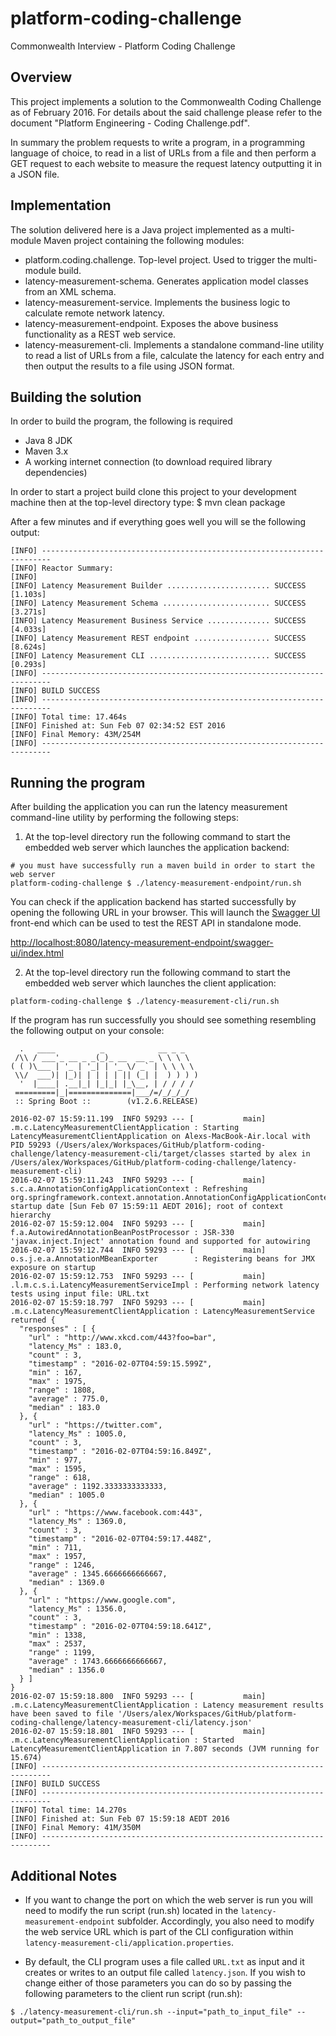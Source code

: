 # platform-coding-challenge
Commonwealth Interview - Platform Coding Challenge

## Overview
This project implements a solution to the Commonwealth Coding Challenge as of February 2016. For details about the said challenge please refer to the document "Platform Engineering - Coding Challenge.pdf".

In summary the problem requests to write a program, in a programming language of choice, to read in a list of URLs from a file and then perform a GET request to each website to measure the request latency outputting it in a JSON file.

## Implementation
The solution delivered here is a Java project implemented as a multi-module Maven project containing the following modules:

- platform.coding.challenge. Top-level project. Used to trigger the multi-module build.
- latency-measurement-schema. Generates application model classes from an XML schema.
- latency-measurement-service. Implements the business logic to calculate remote network latency.
- latency-measurement-endpoint. Exposes the above business functionality as a REST web service.
- latency-measurement-cli. Implements a standalone command-line utility to read a list of URLs from a file, calculate the latency for each entry and then output the results to a file using JSON format.

## Building the solution
In order to build the program, the following is required

- Java 8 JDK
- Maven 3.x
- A working internet connection (to download required library dependencies)

In order to start a project build clone this project to your development machine then at the top-level directory type:
$ mvn clean package

After a few minutes and if everything goes well you will se the following output:

```
[INFO] ------------------------------------------------------------------------
[INFO] Reactor Summary:
[INFO]
[INFO] Latency Measurement Builder ....................... SUCCESS [1.103s]
[INFO] Latency Measurement Schema ........................ SUCCESS [3.271s]
[INFO] Latency Measurement Business Service .............. SUCCESS [4.033s]
[INFO] Latency Measurement REST endpoint ................. SUCCESS [8.624s]
[INFO] Latency Measurement CLI ........................... SUCCESS [0.293s]
[INFO] ------------------------------------------------------------------------
[INFO] BUILD SUCCESS
[INFO] ------------------------------------------------------------------------
[INFO] Total time: 17.464s
[INFO] Finished at: Sun Feb 07 02:34:52 EST 2016
[INFO] Final Memory: 43M/254M
[INFO] ------------------------------------------------------------------------
```

## Running the program
After building the application you can run the latency measurement command-line utility by performing the following steps:

1. At the top-level directory run the following command to start the embedded web server which launches the application backend:

```
# you must have successfully run a maven build in order to start the web server
platform-coding-challenge $ ./latency-measurement-endpoint/run.sh
```

You can check if the application backend has started successfully by opening the following URL in your browser. This will launch the [Swagger UI](https://github.com/swagger-api/swagger-ui) front-end which can be used to test the REST API in standalone mode.

[http://localhost:8080/latency-measurement-endpoint/swagger-ui/index.html](http://localhost:8080/latency-measurement-endpoint/swagger-ui/index.html#!/latency-measurement-service-operations/getRoundTripLatency)

2. At the top-level directory run the following command to start the embedded web server which launches the client application:

```
platform-coding-challenge $ ./latency-measurement-cli/run.sh
```

If the program has run successfully you should see something resembling the following output on your console:

```
  .   ____          _            __ _ _
 /\\ / ___'_ __ _ _(_)_ __  __ _ \ \ \ \
( ( )\___ | '_ | '_| | '_ \/ _` | \ \ \ \
 \\/  ___)| |_)| | | | | || (_| |  ) ) ) )
  '  |____| .__|_| |_|_| |_\__, | / / / /
 =========|_|==============|___/=/_/_/_/
 :: Spring Boot ::        (v1.2.6.RELEASE)

2016-02-07 15:59:11.199  INFO 59293 --- [           main] .m.c.LatencyMeasurementClientApplication : Starting LatencyMeasurementClientApplication on Alexs-MacBook-Air.local with PID 59293 (/Users/alex/Workspaces/GitHub/platform-coding-challenge/latency-measurement-cli/target/classes started by alex in /Users/alex/Workspaces/GitHub/platform-coding-challenge/latency-measurement-cli)
2016-02-07 15:59:11.243  INFO 59293 --- [           main] s.c.a.AnnotationConfigApplicationContext : Refreshing org.springframework.context.annotation.AnnotationConfigApplicationContext@692a79e4: startup date [Sun Feb 07 15:59:11 AEDT 2016]; root of context hierarchy
2016-02-07 15:59:12.004  INFO 59293 --- [           main] f.a.AutowiredAnnotationBeanPostProcessor : JSR-330 'javax.inject.Inject' annotation found and supported for autowiring
2016-02-07 15:59:12.744  INFO 59293 --- [           main] o.s.j.e.a.AnnotationMBeanExporter        : Registering beans for JMX exposure on startup
2016-02-07 15:59:12.753  INFO 59293 --- [           main] .l.m.c.s.i.LatencyMeasurementServiceImpl : Performing network latency tests using input file: URL.txt
2016-02-07 15:59:18.797  INFO 59293 --- [           main] .m.c.LatencyMeasurementClientApplication : LatencyMeasurementService returned {
  "responses" : [ {
    "url" : "http://www.xkcd.com/443?foo=bar",
    "latency_Ms" : 183.0,
    "count" : 3,
    "timestamp" : "2016-02-07T04:59:15.599Z",
    "min" : 167,
    "max" : 1975,
    "range" : 1808,
    "average" : 775.0,
    "median" : 183.0
  }, {
    "url" : "https://twitter.com",
    "latency_Ms" : 1005.0,
    "count" : 3,
    "timestamp" : "2016-02-07T04:59:16.849Z",
    "min" : 977,
    "max" : 1595,
    "range" : 618,
    "average" : 1192.3333333333333,
    "median" : 1005.0
  }, {
    "url" : "https://www.facebook.com:443",
    "latency_Ms" : 1369.0,
    "count" : 3,
    "timestamp" : "2016-02-07T04:59:17.448Z",
    "min" : 711,
    "max" : 1957,
    "range" : 1246,
    "average" : 1345.6666666666667,
    "median" : 1369.0
  }, {
    "url" : "https://www.google.com",
    "latency_Ms" : 1356.0,
    "count" : 3,
    "timestamp" : "2016-02-07T04:59:18.641Z",
    "min" : 1338,
    "max" : 2537,
    "range" : 1199,
    "average" : 1743.6666666666667,
    "median" : 1356.0
  } ]
}
2016-02-07 15:59:18.800  INFO 59293 --- [           main] .m.c.LatencyMeasurementClientApplication : Latency measurement results have been saved to file '/Users/alex/Workspaces/GitHub/platform-coding-challenge/latency-measurement-cli/latency.json'
2016-02-07 15:59:18.801  INFO 59293 --- [           main] .m.c.LatencyMeasurementClientApplication : Started LatencyMeasurementClientApplication in 7.807 seconds (JVM running for 15.674)
[INFO] ------------------------------------------------------------------------
[INFO] BUILD SUCCESS
[INFO] ------------------------------------------------------------------------
[INFO] Total time: 14.270s
[INFO] Finished at: Sun Feb 07 15:59:18 AEDT 2016
[INFO] Final Memory: 41M/350M
[INFO] ------------------------------------------------------------------------

```

## Additional Notes

- If you want to change the port on which the web server is run you will need to modify the run script (run.sh) located in the `latency-measurement-endpoint` subfolder. Accordingly, you also need to modify the web service URL which is part of the CLI configuration within `latency-measurement-cli/application.properties`.

- By default, the CLI program uses a file called `URL.txt` as input and it creates or writes to an output file called `latency.json`. If you wish to change either of those parameters you can do so by passing the following parameters to the client run script (run.sh):

```
$ ./latency-measurement-cli/run.sh --input="path_to_input_file" --output="path_to_output_file"
```

